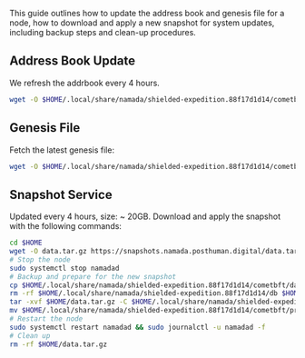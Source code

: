 
This guide outlines how to update the address book and genesis file for a node, how to download and apply a new snapshot for system updates, including backup steps and clean-up procedures.

## Address Book Update
We refresh the addrbook every 4 hours.

```bash
wget -O $HOME/.local/share/namada/shielded-expedition.88f17d1d14/cometbft/config/addrbook.json https://snapshots.namada.posthuman.digital/addrbook.json
```
## Genesis File 
Fetch the latest genesis file:
```bash
wget -O $HOME/.local/share/namada/shielded-expedition.88f17d1d14/cometbft/config/genesis.json https://snapshots.namada.posthuman.digital/genesis.json
```

## Snapshot Service
Updated every 4 hours, size: ~ 20GB. Download and apply the snapshot with the following commands:

```bash
cd $HOME
wget -O data.tar.gz https://snapshots.namada.posthuman.digital/data.tar.gz
# Stop the node
sudo systemctl stop namadad
# Backup and prepare for the new snapshot
cp $HOME/.local/share/namada/shielded-expedition.88f17d1d14/cometbft/data/priv_validator_state.json $HOME/.local/share/namada/shielded-expedition.88f17d1d14/cometbft/priv_validator_state.json.backup
rm -rf $HOME/.local/share/namada/shielded-expedition.88f17d1d14/db $HOME/.local/share/namada/shielded-expedition.88f17d1d14/cometbft/data
tar -xvf $HOME/data.tar.gz -C $HOME/.local/share/namada/shielded-expedition.88f17d1d14
mv $HOME/.local/share/namada/shielded-expedition.88f17d1d14/cometbft/priv_validator_state.json.backup $HOME/.local/share/namada/shielded-expedition.88f17d1d14/cometbft/data/priv_validator_state.json
# Restart the node
sudo systemctl restart namadad && sudo journalctl -u namadad -f
# Clean up
rm -rf $HOME/data.tar.gz
```


